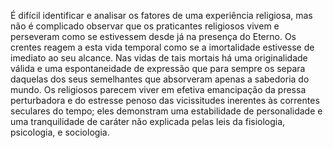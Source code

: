 ﻿É difícil identificar e analisar os fatores de uma experiência religiosa, mas não é complicado observar que os praticantes religiosos vivem e perseveram como se estivessem desde já na presença do Eterno. Os crentes reagem a esta vida temporal como se a imortalidade estivesse de imediato ao seu alcance. Nas vidas de tais mortais há uma originalidade válida e uma espontaneidade de expressão que para sempre os separa daquelas dos seus semelhantes que absorveram apenas a sabedoria do mundo. Os religiosos parecem viver em efetiva emancipação da pressa perturbadora e do estresse penoso das vicissitudes inerentes às correntes seculares do tempo; eles demonstram uma estabilidade de personalidade e uma tranquilidade de caráter não explicada pelas leis da fisiologia, psicologia, e sociologia.